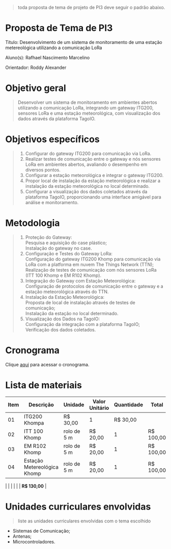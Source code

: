 > toda proposta de tema de projeto de PI3 deve seguir o padrão abaixo.

# Proposta de Tema de PI3
Título: Desenvolvimento de um sistema de monitoramento de uma estação metereológica utilizando a comunicação LoRa

Aluno(s): Rafhael Nascimento Marcelino

Orientador: Roddy Alexander

# Objetivo geral
> Desenvolver um sistema de monitoramento em ambientes abertos utilizando a comunicação LoRa, integrando um gateway ITG200, sensores LoRa e uma estação meteorológica, com visualização dos dados através da plataforma TagoIO.

# Objetivos específicos

> 1. Configurar do gateway ITG200 para comunicação via LoRa.<br /> 
> 2. Realizar testes de comunicação entre o gateway e nós sensores LoRa em ambientes abertos, avaliando o desempenho em diversos pontos.<br /> 
> 3. Configurar a estação meteorológica e integrar o gateway ITG200.<br /> 
> 4. Propor local de instalação da estação meteorológica e realizar a instalação da estação meteorológica no local determinado.<br/> 
> 5. Configurar a visualização dos dados coletados através da plataforma TagoIO, proporcionando uma interface amigável para análise e monitoramento.

# Metodologia
> 1. Proteção do Gateway:<br />  Pesquisa e aquisição do case plástico; <br /> Instalação do gateway no case.<br /> 
> 2. Configuração e Testes do Gateway LoRa:<br />  Configuração do gateway ITG200 Khomp para comunicação via LoRa com a platforma em nuvem The Things Network (TTN); <br /> Realização de testes de comunicação com nós sensores LoRa (ITT 100 Khomp e EM R102 Khomp).<br /> 
> 3. Integração do Gateway com Estação Meteorológica:<br />  Configuração de protocolos de comunicação entre o gateway e a estação meteorológica através do TTN.<br /> 
> 4. Instalação da Estação Meteorológica:<br />  Proposta de local de instalação através de testes de comunicação; <br /> Instalação da estação no local determinado.<br /> 
> 5. Visualização dos Dados na TagoIO:<br />  Configuração da integração com a plataforma TagoIO; <br /> Verificação dos dados coletados.

# Cronograma

Clique [aqui]() para acessar o cronograma.

# Lista de materiais 

| Item | Descrição | Unidade | Valor Unitário | Quantidade | Total |
| ---- | ------------- | --- | ------------- | ------------- | ------------- |
|  01  | ITG200 Khompa | R$ 30,00 | 1 | R$ 30,00 |
|  02  | ITT 100 Khomp | rolo de 5 m | R$ 20,00 | 1 | R$ 100,00 |
|  03  | EM R102 Khomp | rolo de 5 m | R$ 20,00 | 1 | R$ 100,00 |
|  04  | Estação Metereológica Khomp | rolo de 5 m | R$ 20,00 | 1 | R$ 100,00 |

|    |  |   |  |  | **R$ 130,00** |

# Unidades curriculares envolvidas
> liste as unidades curriculares envolvidas com o tema escolhido
- Sistemas de Comunicação;
- Antenas;
- Microcontroladores.
